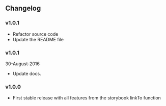 ## Changelog

### v1.0.1

* Refactor source code
* Update the README file

### v1.0.1
30-August-2016

* Update docs.

### v1.0.0

* First stable release with all features from the storybook linkTo function
